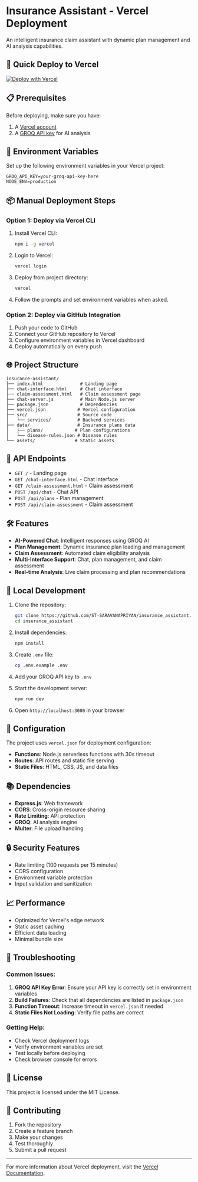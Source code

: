 # Insurance Assistant - Vercel Deployment

An intelligent insurance claim assistant with dynamic plan management and AI analysis capabilities.

## 🚀 Quick Deploy to Vercel

[![Deploy with Vercel](https://vercel.com/button)](https://vercel.com/new/clone?repository-url=https://github.com/ST-SARAVANAPRIYAN/insurance_assistant)

## 📋 Prerequisites

Before deploying, make sure you have:

1. A [Vercel account](https://vercel.com/signup)
2. A [GROQ API key](https://console.groq.com/) for AI analysis

## 🔧 Environment Variables

Set up the following environment variables in your Vercel project:

```env
GROQ_API_KEY=your-groq-api-key-here
NODE_ENV=production
```

## 📦 Manual Deployment Steps

### Option 1: Deploy via Vercel CLI

1. Install Vercel CLI:
   ```bash
   npm i -g vercel
   ```

2. Login to Vercel:
   ```bash
   vercel login
   ```

3. Deploy from project directory:
   ```bash
   vercel
   ```

4. Follow the prompts and set environment variables when asked.

### Option 2: Deploy via GitHub Integration

1. Push your code to GitHub
2. Connect your GitHub repository to Vercel
3. Configure environment variables in Vercel dashboard
4. Deploy automatically on every push

## 🌐 Project Structure

```
insurance-assistant/
├── index.html              # Landing page
├── chat-interface.html     # Chat interface
├── claim-assessment.html   # Claim assessment page
├── chat-server.js          # Main Node.js server
├── package.json            # Dependencies
├── vercel.json            # Vercel configuration
├── src/                   # Source code
│   └── services/          # Backend services
├── data/                  # Insurance plans data
│   ├── plans/            # Plan configurations
│   └── disease-rules.json # Disease rules
└── assets/               # Static assets
```

## 🔑 API Endpoints

- `GET /` - Landing page
- `GET /chat-interface.html` - Chat interface
- `GET /claim-assessment.html` - Claim assessment
- `POST /api/chat` - Chat API
- `POST /api/plans` - Plan management
- `POST /api/claim-assessment` - Claim assessment

## 🛠️ Features

- **AI-Powered Chat**: Intelligent responses using GROQ AI
- **Plan Management**: Dynamic insurance plan loading and management
- **Claim Assessment**: Automated claim eligibility analysis
- **Multi-Interface Support**: Chat, plan management, and claim assessment
- **Real-time Analysis**: Live claim processing and plan recommendations

## 📱 Local Development

1. Clone the repository:
   ```bash
   git clone https://github.com/ST-SARAVANAPRIYAN/insurance_assistant.git
   cd insurance_assistant
   ```

2. Install dependencies:
   ```bash
   npm install
   ```

3. Create `.env` file:
   ```bash
   cp .env.example .env
   ```

4. Add your GROQ API key to `.env`

5. Start the development server:
   ```bash
   npm run dev
   ```

6. Open `http://localhost:3000` in your browser

## 🔧 Configuration

The project uses `vercel.json` for deployment configuration:

- **Functions**: Node.js serverless functions with 30s timeout
- **Routes**: API routes and static file serving
- **Static Files**: HTML, CSS, JS, and data files

## 📚 Dependencies

- **Express.js**: Web framework
- **CORS**: Cross-origin resource sharing
- **Rate Limiting**: API protection
- **GROQ**: AI analysis engine
- **Multer**: File upload handling

## 🔒 Security Features

- Rate limiting (100 requests per 15 minutes)
- CORS configuration
- Environment variable protection
- Input validation and sanitization

## 📈 Performance

- Optimized for Vercel's edge network
- Static asset caching
- Efficient data loading
- Minimal bundle size

## 🐛 Troubleshooting

### Common Issues:

1. **GROQ API Key Error**: Ensure your API key is correctly set in environment variables
2. **Build Failures**: Check that all dependencies are listed in `package.json`
3. **Function Timeout**: Increase timeout in `vercel.json` if needed
4. **Static Files Not Loading**: Verify file paths are correct

### Getting Help:

- Check Vercel deployment logs
- Verify environment variables are set
- Test locally before deploying
- Check browser console for errors

## 📄 License

This project is licensed under the MIT License.

## 🤝 Contributing

1. Fork the repository
2. Create a feature branch
3. Make your changes
4. Test thoroughly
5. Submit a pull request

---

For more information about Vercel deployment, visit the [Vercel Documentation](https://vercel.com/docs).
